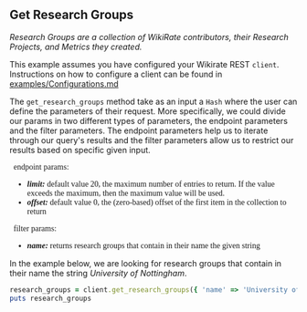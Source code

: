 ## Get Research Groups

_Research Groups are a collection of WikiRate contributors, their Research Projects, and Metrics they created._

This example assumes you have configured your Wikirate REST `client`. Instructions on how to configure a client can be
found in [examples/Configurations.md](https://github.com/wikirate/wikirate4ruby/blob/main/examples/Configuration.md)

The `get_research_groups` method take as an input a `Hash` where the user can define the parameters of their request.
More specifically, we could divide our params in two different types of parameters, the endpoint parameters and the
filter parameters. The endpoint parameters help us to iterate through our query's results and the filter parameters
allow us to restrict our results based on specific given input.
<div style="font-family:'Source Code Pro'; font-size:14px; padding-left: 0.5em; padding-right: 0.5em;">
endpoint params:

- **_limit:_** default value 20, the maximum number of entries to return. If the value exceeds the maximum, then the
  maximum value will be used.
- **_offset:_** default value 0, the (zero-based) offset of the first item in the collection to return

filter params:

- **_name:_** returns research groups that contain in their name the given string

</div>

In the example below, we are looking for research groups that contain in their name the string _University of Nottingham_.

```ruby
research_groups = client.get_research_groups({ 'name' => 'University of Nottingham' })
puts research_groups
```